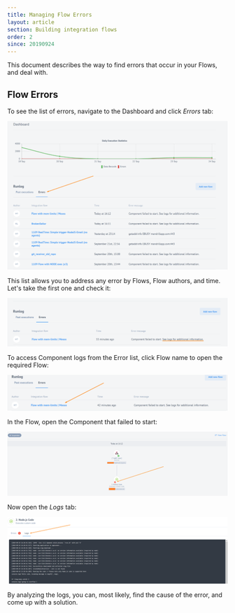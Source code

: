```yaml
---
title: Managing Flow Errors
layout: article
section: Building integration flows
order: 2
since: 20190924
---
```


This document describes the way to find errors that occur in your Flows, and deal with.

## Flow Errors

To see the list of errors, navigate to the Dashboard and click *Errors* tab:

![](/assets/img/integrator-guide/flow-errors/Screenshot_1.png)

This list allows you to address any error by Flows, Flow authors, and time. Let's take the first one and check it:

![](/assets/img/integrator-guide/flow-errors/Screenshot_2.png)

To access Component logs from the Error list, click Flow name to open the required Flow:

![](/assets/img/integrator-guide/flow-errors/Screenshot_3.png)

In the Flow, open the Component that failed to start:

![](/assets/img/integrator-guide/flow-errors/Screenshot_4.png)

Now open the *Logs* tab:

![](/assets/img/integrator-guide/flow-errors/Screenshot_5.png)

By analyzing the logs, you can, most likely, find the cause of the error, and come up with a solution.
